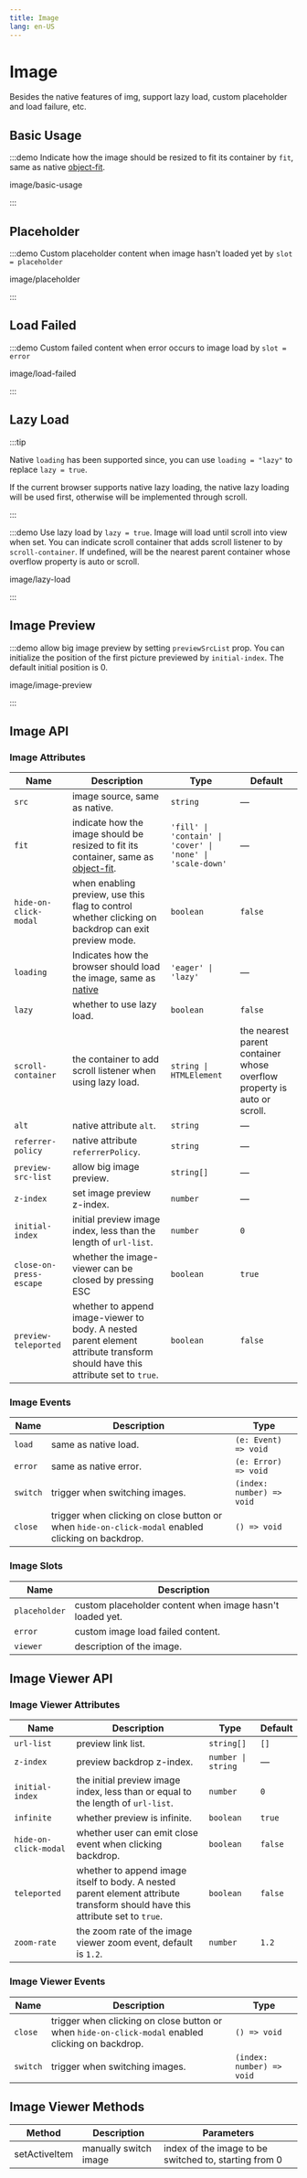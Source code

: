 ```yaml
---
title: Image
lang: en-US
---
```


# Image

Besides the native features of img, support lazy load, custom placeholder and load failure, etc.

## Basic Usage

:::demo Indicate how the image should be resized to fit its container by `fit`, same as native [object-fit](https://developer.mozilla.org/en-US/docs/Web/CSS/object-fit).

image/basic-usage

:::

## Placeholder

:::demo Custom placeholder content when image hasn't loaded yet by `slot = placeholder`

image/placeholder

:::

## Load Failed

:::demo Custom failed content when error occurs to image load by `slot = error`

image/load-failed

:::

## Lazy Load

:::tip

Native `loading` has been supported since<VersionTag version="2.2.3" />, you can use `loading = "lazy"` to replace `lazy = true`.

If the current browser supports native lazy loading, the native lazy loading will be used first, otherwise will be implemented through scroll.

:::

:::demo Use lazy load by `lazy = true`. Image will load until scroll into view when set. You can indicate scroll container that adds scroll listener to by `scroll-container`. If undefined, will be the nearest parent container whose overflow property is auto or scroll.

image/lazy-load

:::

## Image Preview

:::demo allow big image preview by setting `previewSrcList` prop. You can initialize the position of the first picture previewed by `initial-index`. The default initial position is 0.

image/image-preview

:::

## Image API

### Image Attributes

| Name                                    | Description                                                                                                                                       | Type                                                       | Default                                                                 |
| --------------------------------------- | ------------------------------------------------------------------------------------------------------------------------------------------------- | ---------------------------------------------------------- | ----------------------------------------------------------------------- |
| `src`                                   | image source, same as native.                                                                                                                     | `string`                                                   | —                                                                       |
| `fit`                                   | indicate how the image should be resized to fit its container, same as [object-fit](https://developer.mozilla.org/en-US/docs/Web/CSS/object-fit). | `'fill' \| 'contain' \| 'cover' \| 'none' \| 'scale-down'` | —                                                                       |
| `hide-on-click-modal`                   | when enabling preview, use this flag to control whether clicking on backdrop can exit preview mode.                                               | `boolean`                                                  | `false`                                                                 |
| `loading`<VersionTag version="2.2.3" /> | Indicates how the browser should load the image, same as [native](https://developer.mozilla.org/en-US/docs/Web/HTML/Element/img#attr-loading)     | `'eager' \| 'lazy'`                                        | —                                                                       |
| `lazy`                                  | whether to use lazy load.                                                                                                                         | `boolean`                                                  | `false`                                                                 |
| `scroll-container`                      | the container to add scroll listener when using lazy load.                                                                                        | `string \| HTMLElement`                                    | the nearest parent container whose overflow property is auto or scroll. |
| `alt`                                   | native attribute `alt`.                                                                                                                           | `string`                                                   | —                                                                       |
| `referrer-policy`                       | native attribute `referrerPolicy`.                                                                                                                | `string`                                                   | —                                                                       |
| `preview-src-list`                      | allow big image preview.                                                                                                                          | `string[]`                                                 | —                                                                       |
| `z-index`                               | set image preview z-index.                                                                                                                        | `number`                                                   | —                                                                       |
| `initial-index`                         | initial preview image index, less than the length of `url-list`.                                                                                  | `number`                                                   | `0`                                                                     |
| `close-on-press-escape`                 | whether the image-viewer can be closed by pressing ESC                                                                                            | `boolean`                                                  | `true`                                                                  |
| `preview-teleported`                    | whether to append image-viewer to body. A nested parent element attribute transform should have this attribute set to `true`.                     | `boolean`                                                  | `false`                                                                 |

### Image Events

| Name     | Description                                                                                       | Type                      |
| -------- | ------------------------------------------------------------------------------------------------- | ------------------------- |
| `load`   | same as native load.                                                                              | `(e: Event) => void`      |
| `error`  | same as native error.                                                                             | `(e: Error) => void`      |
| `switch` | trigger when switching images.                                                                    | `(index: number) => void` |
| `close`  | trigger when clicking on close button or when `hide-on-click-modal` enabled clicking on backdrop. | `() => void`              |

### Image Slots

| Name          | Description                                              |
| ------------- | -------------------------------------------------------- |
| `placeholder` | custom placeholder content when image hasn't loaded yet. |
| `error`       | custom image load failed content.                        |
| `viewer`      | description of the image.                                |

## Image Viewer API

### Image Viewer Attributes

| Name                  | Description                                                                                                                   | Type               | Default |
| --------------------- | ----------------------------------------------------------------------------------------------------------------------------- | ------------------ | ------- |
| `url-list`            | preview link list.                                                                                                            | `string[]`         | `[]`    |
| `z-index`             | preview backdrop z-index.                                                                                                     | `number \| string` | —       |
| `initial-index`       | the initial preview image index, less than or equal to the length of `url-list`.                                              | `number`           | `0`     |
| `infinite`            | whether preview is infinite.                                                                                                  | `boolean`          | `true`  |
| `hide-on-click-modal` | whether user can emit close event when clicking backdrop.                                                                     | `boolean`          | `false` |
| `teleported`          | whether to append image itself to body. A nested parent element attribute transform should have this attribute set to `true`. | `boolean`          | `false` |
| `zoom-rate`          | the zoom rate of the image viewer zoom event, default is `1.2`. | `number`          | `1.2` |

### Image Viewer Events

| Name     | Description                                                                                       | Type                      |
| -------- | ------------------------------------------------------------------------------------------------- | ------------------------- |
| `close`  | trigger when clicking on close button or when `hide-on-click-modal` enabled clicking on backdrop. | `() => void`              |
| `switch` | trigger when switching images.                                                                    | `(index: number) => void` |

## Image Viewer Methods

| Method        | Description           | Parameters                                            |
| ------------- | --------------------- | ----------------------------------------------------- |
| setActiveItem | manually switch image | index of the image to be switched to, starting from 0 |
